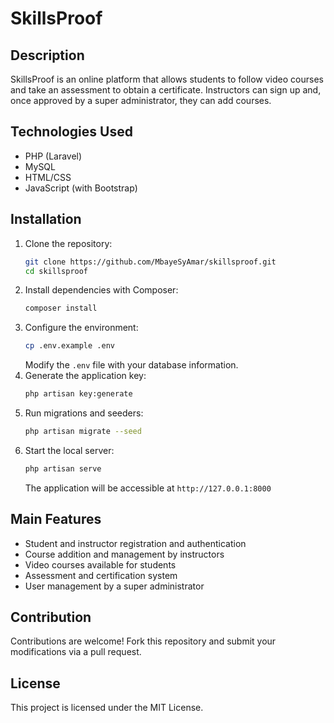 # SkillsProof

## Description
SkillsProof is an online platform that allows students to follow video courses and take an assessment to obtain a certificate. Instructors can sign up and, once approved by a super administrator, they can add courses.

## Technologies Used
- PHP (Laravel)
- MySQL
- HTML/CSS
- JavaScript (with Bootstrap)

## Installation
1. Clone the repository:
   ```bash
   git clone https://github.com/MbayeSyAmar/skillsproof.git
   cd skillsproof
   ```
2. Install dependencies with Composer:
   ```bash
   composer install
   ```
3. Configure the environment:
   ```bash
   cp .env.example .env
   ```
   Modify the `.env` file with your database information.
4. Generate the application key:
   ```bash
   php artisan key:generate
   ```
5. Run migrations and seeders:
   ```bash
   php artisan migrate --seed
   ```
6. Start the local server:
   ```bash
   php artisan serve
   ```
   The application will be accessible at `http://127.0.0.1:8000`

## Main Features
- Student and instructor registration and authentication
- Course addition and management by instructors
- Video courses available for students
- Assessment and certification system
- User management by a super administrator

## Contribution
Contributions are welcome! Fork this repository and submit your modifications via a pull request.

## License
This project is licensed under the MIT License.

